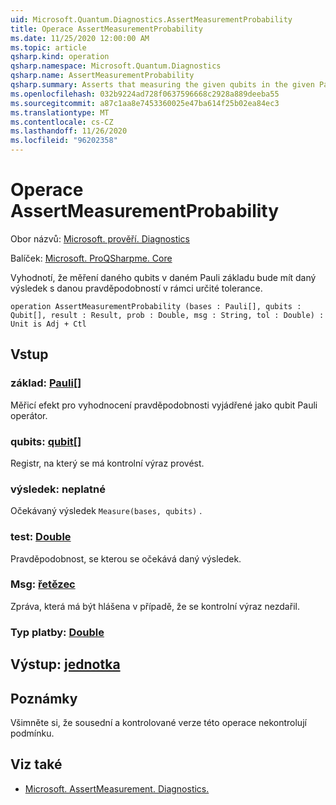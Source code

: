 ```yaml
---
uid: Microsoft.Quantum.Diagnostics.AssertMeasurementProbability
title: Operace AssertMeasurementProbability
ms.date: 11/25/2020 12:00:00 AM
ms.topic: article
qsharp.kind: operation
qsharp.namespace: Microsoft.Quantum.Diagnostics
qsharp.name: AssertMeasurementProbability
qsharp.summary: Asserts that measuring the given qubits in the given Pauli basis will have the given result with the given probability, within some tolerance.
ms.openlocfilehash: 032b9224ad728f0637596668c2928a889deeba55
ms.sourcegitcommit: a87c1aa8e7453360025e47ba614f25b02ea84ec3
ms.translationtype: MT
ms.contentlocale: cs-CZ
ms.lasthandoff: 11/26/2020
ms.locfileid: "96202358"
---
```

# <a name="assertmeasurementprobability-operation"></a>Operace AssertMeasurementProbability

Obor názvů: [Microsoft. prověří. Diagnostics](xref:Microsoft.Quantum.Diagnostics)

Balíček: [Microsoft. ProQSharpme. Core](https://nuget.org/packages/Microsoft.Quantum.QSharp.Core)


Vyhodnotí, že měření daného qubits v daném Pauli základu bude mít daný výsledek s danou pravděpodobností v rámci určité tolerance.

```qsharp
operation AssertMeasurementProbability (bases : Pauli[], qubits : Qubit[], result : Result, prob : Double, msg : String, tol : Double) : Unit is Adj + Ctl
```


## <a name="input"></a>Vstup

### <a name="bases--pauli"></a>základ: [Pauli](xref:microsoft.quantum.lang-ref.pauli)[]

Měřicí efekt pro vyhodnocení pravděpodobnosti vyjádřené jako qubit Pauli operátor.


### <a name="qubits--qubit"></a>qubits: [qubit](xref:microsoft.quantum.lang-ref.qubit)[]

Registr, na který se má kontrolní výraz provést.


### <a name="result--__invalidresult__"></a>výsledek: __neplatné <Result>__

Očekávaný výsledek `Measure(bases, qubits)` .


### <a name="prob--double"></a>test: [Double](xref:microsoft.quantum.lang-ref.double)

Pravděpodobnost, se kterou se očekává daný výsledek.


### <a name="msg--string"></a>Msg: [řetězec](xref:microsoft.quantum.lang-ref.string)

Zpráva, která má být hlášena v případě, že se kontrolní výraz nezdařil.


### <a name="tol--double"></a>Typ platby: [Double](xref:microsoft.quantum.lang-ref.double)





## <a name="output--unit"></a>Výstup: [jednotka](xref:microsoft.quantum.lang-ref.unit)



## <a name="remarks"></a>Poznámky

Všimněte si, že sousední a kontrolované verze této operace nekontrolují podmínku.

## <a name="see-also"></a>Viz také

- [Microsoft. AssertMeasurement. Diagnostics.](xref:Microsoft.Quantum.Diagnostics.AssertMeasurement)